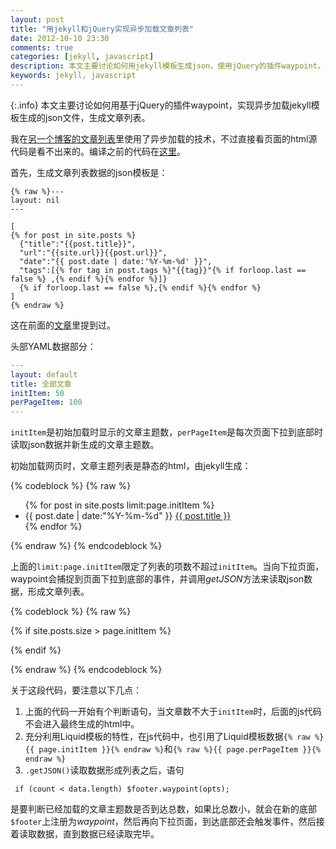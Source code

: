 ```yaml
---
layout: post
title: "用jekyll和jQuery实现异步加载文章列表"
date: 2012-10-10 23:30
comments: true
categories: [jekyll, javascript]
description: 本文主要讨论如何用jekyll模板生成json，使用jQuery的插件waypoint，实现异步加载文章列表
keywords: jekyll, javascript
---
```


{:.info}
本文主要讨论如何用基于jQuery的插件waypoint，实现异步加载jekyll模板生成的json文件，生成文章列表。

我在[另一个博客的文章列表](http://art.yanping.me/archives/)里使用了异步加载的技术，不过直接看页面的html源代码是看不出来的。编译之前的代码在[这里](https://github.com/yanping/art/blob/gh-pages/archives/index.html)。

首先，生成文章列表数据的json模板是：

```
{% raw %}---
layout: nil
---

[
{% for post in site.posts %}
  {"title":"{{post.title}}", 
  "url":"{{site.url}}{{post.url}}", 
  "date":"{{ post.date | date:'%Y-%m-%d' }}", 
  "tags":[{% for tag in post.tags %}"{{tag}}"{% if forloop.last == false %} ,{% endif %}{% endfor %}]}
  {% if forloop.last == false %},{% endif %}{% endfor %}
]
{% endraw %}
```

这在前面的[文章](http://chen.yanping.me/cn/blog/2012/04/19/jekyll-with-json/)里提到过。

头部YAML数据部分：

```yaml
---
layout: default
title: 全部文章
initItem: 50
perPageItem: 100
---
```

`initItem`是初始加载时显示的文章主题数，`perPageItem`是每次页面下拉到底部时读取json数据并新生成的文章主题数。

初始加载网页时，文章主题列表是静态的html，由jekyll生成：

{% codeblock %}
{% raw %}

<ul class="posts">
{% for post in site.posts limit:page.initItem %}
  <li class="listing-item">
    <time datetime="{{ post.date | date:"%Y-%m-%d" }}">{{ post.date | date:"%Y-%m-%d" }}</time>
    <a href="{{site.baseurl}}{{ post.url }}" title="{{ post.title }}">{{ post.title }}</a>
  </li>{% endfor %}
</ul>

{% endraw %}
{% endcodeblock %}

上面的`limit:page.initItem`限定了列表的项数不超过`initItem`。当向下拉页面，waypoint会捕捉到页面下拉到底部的事件，并调用*getJSON*方法来读取json数据，形成文章列表。

<!--more-->

{% codeblock %}
{% raw %}

{% if site.posts.size > page.initItem %}
<script src="/js/jquery-1.7.1.min.js" type="text/javascript" charset="utf-8"></script>
<script src="/js/waypoints.min.js" type="text/javascript"></script>
<script type="text/javascript">
  $(document).ready(function() {
    // 关于waypoint，请看 http://imakewebthings.com/jquery-waypoints/
    var $loading = $("<div class='loading' style='text-align:center'><img src='/images/loading.gif'></div>"),
    $footer = $('footer'),
    opts = {
      offset: '100%'
    };

    var count = {{ page.initItem }}; // 初始文章数
    var count_sup = 0; // 循环上界，初始为0
    $footer.waypoint(function(event, direction) {
      $footer.waypoint('remove');
      $('.posts').append($loading);
      $.getJSON("../post.json", function(data) {
        var content = "";
        count_sup = count + {{ page.perPageItem }}; // 循环上界每次增加page.perPageItem项
        var delta = 0; // 局部计数器
        $.each(data, function(i, item) {
          if (i >= count & i < count_sup) {
            content += "<li class='listing-item'><time datetime='" + item.date + "'>" + item.date + "</time>";
            content += "<a href='" + item.url + "' title='" + item.title + "'>" + item.title + "</a></li>";
            delta++;
          }
        });
        count += delta;
        $('div.loading').remove();
        $(".posts").append(content);
        if (count < data.length) $footer.waypoint(opts);
      });
    }, opts);
  });
</script>
{% endif %}

{% endraw %}
{% endcodeblock %}

关于这段代码，要注意以下几点：

1. 上面的代码一开始有个判断语句，当文章数不大于`initItem`时，后面的js代码不会进入最终生成的html中。
2. 充分利用Liquid模板的特性，在js代码中，也引用了Liquid模板数据`{% raw %}{{ page.initItem }}{% endraw %}`和`{% raw %}{{ page.perPageItem }}{% endraw %}`
3. `.getJSON()`读取数据形成列表之后，语句

```
 if (count < data.length) $footer.waypoint(opts);
```

 是要判断已经加载的文章主题数是否到达总数，如果比总数小，就会在新的底部`$footer`上注册为*waypoint*，然后再向下拉页面，到达底部还会触发事件，然后接着读取数据，直到数据已经读取完毕。

